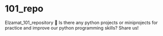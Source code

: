# 101_repo
Elzamat_101_repository
🤖 Is there any python projects or miniprojects for practice and improve our python programming skills? Share us!
